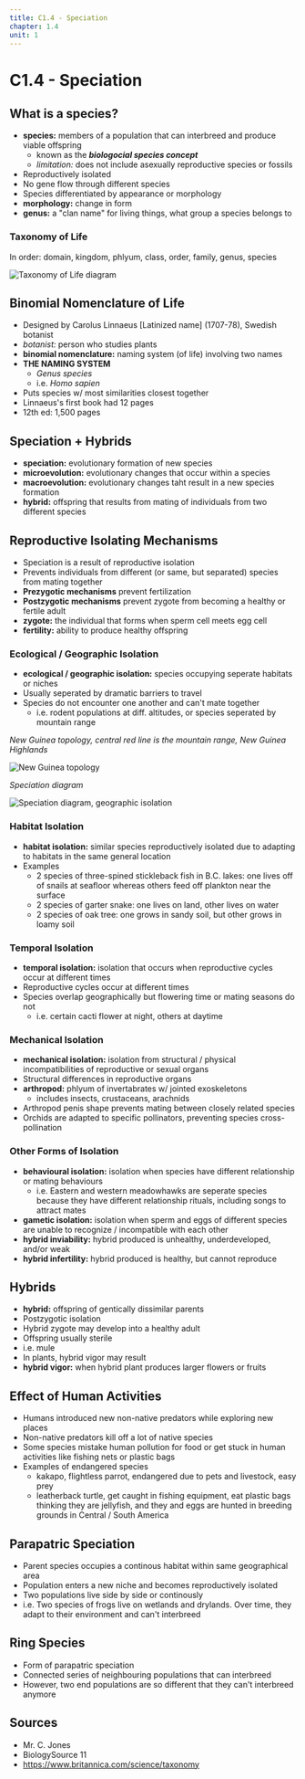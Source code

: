 ```yaml
---
title: C1.4 - Speciation
chapter: 1.4
unit: 1
---
```


# C1.4 - Speciation

## What is a species?

- **species:** members of a population that can interbreed and produce viable offspring
  - known as the ***biologocial species concept***
  - *limitation:* does not include asexually reproductive species or fossils
- Reproductively isolated
- No gene flow through different species
- Species differentiated by appearance or morphology
- **morphology:** change in form
- **genus:** a "clan name" for living things, what group a species belongs to

### Taxonomy of Life

In order: domain, kingdom, phlyum, class, order, family, genus, species

![Taxonomy of Life diagram](img/c1.4/c1.4-taxonomy.png)

## Binomial Nomenclature of Life

- Designed by Carolus Linnaeus [Latinized name] (1707-78), Swedish botanist
- *botanist:* person who studies plants
- **binomial nomenclature:** naming system (of life) involving two names
- **THE NAMING SYSTEM**
  - *Genus species*
  - i.e. *Homo sapien*
- Puts species w/ most similarities closest together
- Linnaeus's first book had 12 pages
- 12th ed: 1,500 pages

## Speciation + Hybrids

- **speciation:** evolutionary formation of new species
- **microevolution:** evolutionary changes that occur within a species
- **macroevolution:** evolutionary changes taht result in a new species formation
- **hybrid:** offspring that results from mating of individuals from two different species

## Reproductive Isolating Mechanisms

- Speciation is a result of reproductive isolation
- Prevents individuals from different (or same, but separated) species from mating together
- **Prezygotic mechanisms** prevent fertilization
- **Postzygotic mechanisms** prevent zygote from becoming a healthy or fertile adult
- **zygote:** the individual that forms when sperm cell meets egg cell
- **fertility:** ability to produce healthy offspring

### Ecological / Geographic Isolation

- **ecological / geographic isolation:** species occupying seperate habitats or niches
- Usually seperated by dramatic barriers to travel
- Species do not encounter one another and can't mate together
  - i.e. rodent populations at diff. altitudes, or species seperated by mountain range

*New Guinea topology, central red line is the mountain range, New Guinea Highlands*

![New Guinea topology](img/c1.4/c1.4-new-guinea-topo.png)

*Speciation diagram*

![Speciation diagram, geographic isolation](img/c1.4/c1.4-speciation-geographic.png)

### Habitat Isolation

- **habitat isolation:** similar species reproductively isolated due to adapting to habitats in the same general location
- Examples
  - 2 species of three-spined stickleback fish in B.C. lakes: one lives off of snails at seafloor whereas others feed off plankton near the surface
  - 2 species of garter snake: one lives on land, other lives on water
  - 2 species of oak tree: one grows in sandy soil, but other grows in loamy soil

### Temporal Isolation

- **temporal isolation:** isolation that occurs when reproductive cycles occur at different times
- Reproductive cycles occur at different times
- Species overlap geographically but flowering time or mating seasons do not
  - i.e. certain cacti flower at night, others at daytime

### Mechanical Isolation

- **mechanical isolation:** isolation from structural / physical incompatibilities of reproductive or sexual organs
- Structural differences in reproductive organs
- **arthropod:** phlyum of invertabrates w/ jointed exoskeletons
  - includes insects, crustaceans, arachnids
- Arthropod penis shape prevents mating between closely related species
- Orchids are adapted to specific pollinators, preventing species cross-pollination

### Other Forms of Isolation

- **behavioural isolation:** isolation when species have different relationship or mating behaviours
  - i.e. Eastern and western meadowhawks are seperate species because they have different relationship rituals, including songs to attract mates
- **gametic isolation:** isolation when sperm and eggs of different species are unable to recognize / incompatible with each other
- **hybrid inviability:** hybrid produced is unhealthy, underdeveloped, and/or weak
- **hybrid infertility:** hybrid produced is healthy, but cannot reproduce

## Hybrids

- **hybrid:** offspring of gentically dissimilar parents
- Postzygotic isolation
- Hybrid zygote may develop into a healthy adult
- Offspring usually sterile
- i.e. mule
- In plants, hybrid vigor may result
- **hybrid vigor:** when hybrid plant produces larger flowers or fruits

## Effect of Human Activities

- Humans introduced new non-native predators while exploring new places
- Non-native predators kill off a lot of native species
- Some species mistake human pollution for food or get stuck in human activities like fishing nets or plastic bags
- Examples of endangered species
  - kakapo, flightless parrot, endangered due to pets and livestock, easy prey
  - leatherback turtle, get caught in fishing equipment, eat plastic bags thinking they are jellyfish, and they and eggs are hunted in breeding grounds in Central / South America

## Parapatric Speciation

- Parent species occupies a continous habitat within same geographical area
- Population enters a new niche and becomes reproductively isolated
- Two populations live side by side or continously
- i.e. Two species of frogs live on wetlands and drylands. Over time, they adapt to their environment and can't interbreed

## Ring Species

- Form of parapatric speciation
- Connected series of neighbouring populations that can interbreed
- However, two end populations are so different that they can't interbreed anymore

## Sources

- Mr. C. Jones
- BiologySource 11
- https://www.britannica.com/science/taxonomy